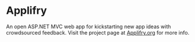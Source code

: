 Applifry
========

An open ASP.NET MVC web app for kickstarting new app ideas with crowdsourced feedback. <strikethrough>Visit the project page at [Applifry.org](http://applifry.org) for more info.</strikethrough>
